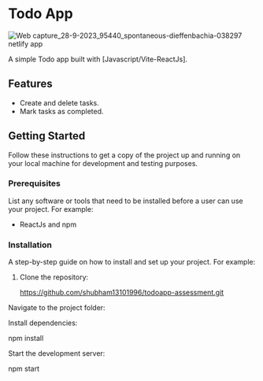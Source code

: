 # Todo App

![Web capture_28-9-2023_95440_spontaneous-dieffenbachia-038297 netlify app](https://github.com/shubham13101996/todoapp-assessment/assets/121822895/c2ed007f-6279-44cc-868b-0b3c16c9e39e)

A simple Todo app built with [Javascript/Vite-ReactJs].


## Features

- Create and delete tasks.
- Mark tasks as completed.

## Getting Started

Follow these instructions to get a copy of the project up and running on your local machine for development and testing purposes.

### Prerequisites

List any software or tools that need to be installed before a user can use your project. For example:

- ReactJs and npm

### Installation

A step-by-step guide on how to install and set up your project. For example:

1. Clone the repository:

   https://github.com/shubham13101996/todoapp-assessment.git


Navigate to the project folder:

Install dependencies:

npm install

Start the development server:

npm start
